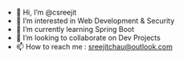 - 👋 Hi, I’m @csreejit
- 👀 I’m interested in Web Development & Security
- 🌱 I’m currently learning Spring Boot
- 💞️ I’m looking to collaborate on Dev Projects
- 📫 How to reach me : sreejitchau@outlook.com

<!---
csreejit/csreejit is a ✨ special ✨ repository because its `README.md` (this file) appears on your GitHub profile.
You can click the Preview link to take a look at your changes.
--->
